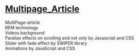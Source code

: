# <a href="http://growfy.hqsite.online">Multipage_Article</a>
MultiPage-article <br>
BEM technology <br>
Videos background <br>
Parallax effects on scrolling and not only by Javascript and CSS <br>
Slider with fade effect by SWIPER library <br>
Animations by JavaScript and CSS
